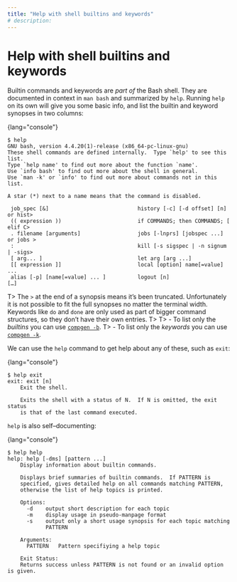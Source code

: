```yaml
---
title: "Help with shell builtins and keywords"
# description:
---
```


# Help with shell builtins and keywords


Builtin commands and keywords are *part of* the Bash shell. They are documented in context in `man bash` and summarized by `help`. Running `help` on its own will give you some basic info, and list the builtin and keyword synopses in two columns:

{lang="console"}
```
$ help
GNU bash, version 4.4.20(1)-release (x86_64-pc-linux-gnu)
These shell commands are defined internally.  Type `help' to see this list.
Type `help name' to find out more about the function `name'.
Use `info bash' to find out more about the shell in general.
Use `man -k' or `info' to find out more about commands not in this list.

A star (*) next to a name means that the command is disabled.

 job_spec [&]                            history [-c] [-d offset] [n] or hist>
 (( expression ))                        if COMMANDS; then COMMANDS; [ elif C>
 . filename [arguments]                  jobs [-lnprs] [jobspec ...] or jobs >
 :                                       kill [-s sigspec | -n signum | -sigs>
 [ arg... ]                              let arg [arg ...]
 [[ expression ]]                        local [option] name[=value] ...
 alias [-p] [name[=value] ... ]          logout [n]
[…]
```

T> The `>` at the end of a synopsis means it’s been truncated. Unfortunately it is not possible to fit the full synopses no matter the terminal width. Keywords like `do` and `done` are only used as part of bigger command structures, so they don’t have their own entries.
T>
T> - To list only the *builtins* you can use [`compgen -b`](https://askubuntu.com/a/512952/10371).
T> - To list only the *keywords* you can use [`compgen -k`](https://askubuntu.com/a/513712/10371).

We can use the `help` command to get help about any of these, such as `exit`:

{lang="console"}
```
$ help exit
exit: exit [n]
    Exit the shell.

    Exits the shell with a status of N.  If N is omitted, the exit status
    is that of the last command executed.
```

`help` is also self–documenting:

{lang="console"}
```
$ help help
help: help [-dms] [pattern ...]
    Display information about builtin commands.

    Displays brief summaries of builtin commands.  If PATTERN is
    specified, gives detailed help on all commands matching PATTERN,
    otherwise the list of help topics is printed.

    Options:
      -d	output short description for each topic
      -m	display usage in pseudo-manpage format
      -s	output only a short usage synopsis for each topic matching
    		PATTERN

    Arguments:
      PATTERN	Pattern specifiying a help topic

    Exit Status:
    Returns success unless PATTERN is not found or an invalid option is given.
```
